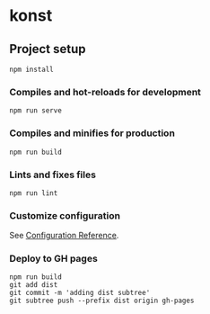 # konst

## Project setup

```
npm install
```

### Compiles and hot-reloads for development

```
npm run serve
```

### Compiles and minifies for production

```
npm run build
```

### Lints and fixes files

```
npm run lint
```

### Customize configuration

See [Configuration Reference](https://cli.vuejs.org/config/).

### Deploy to GH pages

```
npm run build
git add dist
git commit -m 'adding dist subtree'
git subtree push --prefix dist origin gh-pages
```
